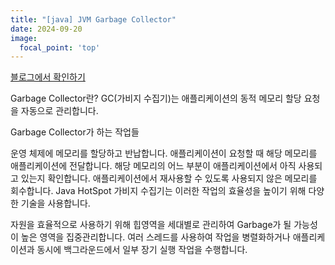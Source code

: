 ```yaml
---
title: "[java] JVM Garbage Collector"
date: 2024-09-20
image:
  focal_point: 'top'
---
```

<a href="https://bong0920.tistory.com/1" class="btn btn-primary">블로그에서 확인하기</a>


<!--more-->

Garbage Collector란?
GC(가비지 수집기)는 애플리케이션의 동적 메모리 할당 요청을 자동으로 관리합니다.

Garbage Collector가 하는 작업들

운영 체제에 메모리를 할당하고 반납합니다.
애플리케이션이 요청할 때 해당 메모리를 애플리케이션에 전달합니다.
해당 메모리의 어느 부분이 애플리케이션에서 아직 사용되고 있는지 확인합니다.
애플리케이션에서 재사용할 수 있도록 사용되지 않은 메모리를 회수합니다.
Java HotSpot 가비지 수집기는 이러한 작업의 효율성을 높이기 위해 다양한 기술을 사용합니다.

자원을 효율적으로 사용하기 위해 힙영역을 세대별로 관리하여 Garbage가 될 가능성이 높은 영역을 집중관리합니다.
여러 스레드를 사용하여 작업을 병렬화하거나 애플리케이션과 동시에 백그라운드에서 일부 장기 실행 작업을 수행합니다.
